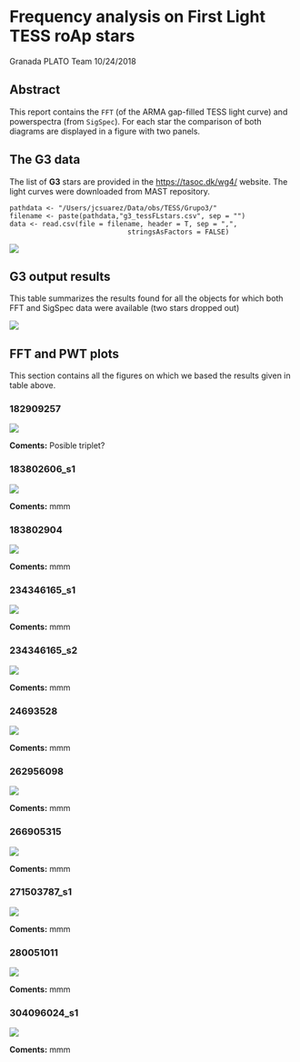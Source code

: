 Frequency analysis on First Light TESS roAp stars 
================
Granada PLATO Team
10/24/2018


## Abstract

This report contains the `FFT` (of the ARMA gap-filled TESS light curve) and 
powerspectra (from `SigSpec`).
For each star the comparison of both diagrams are displayed in a figure with 
two panels.

## The G3 data

The list of **G3** stars are provided in the <https://tasoc.dk/wg4/> website. 
The light curves were downloaded from MAST repository.


```{r g3 data}
pathdata <- "/Users/jcsuarez/Data/obs/TESS/Grupo3/"
filename <- paste(pathdata,"g3_tessFLstars.csv", sep = "")
data <- read.csv(file = filename, header = T, sep = ",", 
                             stringsAsFactors = FALSE)
```

![](FiguresG3/g3data_ini.png)


## G3 output results

This table summarizes the results found for all the objects for which both FFT and SigSpec
data were available (two stars dropped out)

![](FiguresG3/g3_results.png)

## FFT and PWT plots 

This section contains all the figures on which we based the results given in table above.

### 182909257

![](FiguresG3/182909257.dat.png)

**Coments:** Posible triplet? 

### 183802606_s1

![](FiguresG3/183802606_s1.dat.png)

**Coments:** mmm

### 183802904

![](FiguresG3/183802904.dat.png)

**Coments:** mmm

### 234346165_s1

![](FiguresG3/234346165_s1.dat.png)

**Coments:** mmm

### 234346165_s2

![](FiguresG3/234346165_s2.dat.png)

**Coments:** mmm


### 24693528

![](FiguresG3/24693528.dat.png)

**Coments:** mmm

### 262956098

![](FiguresG3/262956098.dat.png)

**Coments:** mmm


### 266905315

![](FiguresG3/266905315.dat.png)

**Coments:** mmm


### 271503787_s1

![](FiguresG3/271503787_s1.dat.png)

**Coments:** mmm



### 280051011

![](FiguresG3/280051011.dat.png)

**Coments:** mmm

### 304096024_s1

![](FiguresG3/304096024_s1.dat.png)

**Coments:** mmm


